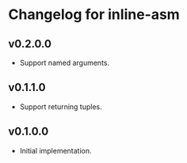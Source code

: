 # Changelog for inline-asm

## v0.2.0.0

* Support named arguments.

## v0.1.1.0

* Support returning tuples.

## v0.1.0.0

* Initial implementation.
